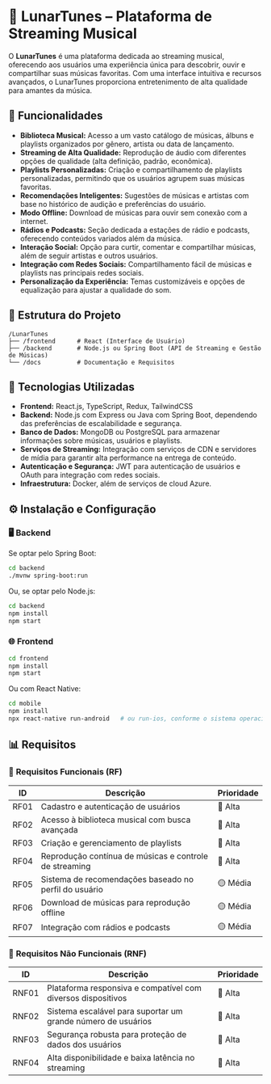 # 🎵 **LunarTunes – Plataforma de Streaming Musical**

O **LunarTunes** é uma plataforma dedicada ao streaming musical, oferecendo aos usuários uma experiência única para descobrir, ouvir e compartilhar suas músicas favoritas. Com uma interface intuitiva e recursos avançados, o LunarTunes proporciona entretenimento de alta qualidade para amantes da música.

## 🚀 **Funcionalidades**

- **Biblioteca Musical:** Acesso a um vasto catálogo de músicas, álbuns e playlists organizados por gênero, artista ou data de lançamento.
- **Streaming de Alta Qualidade:** Reprodução de áudio com diferentes opções de qualidade (alta definição, padrão, econômica).
- **Playlists Personalizadas:** Criação e compartilhamento de playlists personalizadas, permitindo que os usuários agrupem suas músicas favoritas.
- **Recomendações Inteligentes:** Sugestões de músicas e artistas com base no histórico de audição e preferências do usuário.
- **Modo Offline:** Download de músicas para ouvir sem conexão com a internet.
- **Rádios e Podcasts:** Seção dedicada a estações de rádio e podcasts, oferecendo conteúdos variados além da música.
- **Interação Social:** Opção para curtir, comentar e compartilhar músicas, além de seguir artistas e outros usuários.
- **Integração com Redes Sociais:** Compartilhamento fácil de músicas e playlists nas principais redes sociais.
- **Personalização da Experiência:** Temas customizáveis e opções de equalização para ajustar a qualidade do som.

## 📁 **Estrutura do Projeto**

```
/LunarTunes
├── /frontend      # React (Interface de Usuário)
├── /backend       # Node.js ou Spring Boot (API de Streaming e Gestão de Músicas)
└── /docs          # Documentação e Requisitos
```

## 🔧 **Tecnologias Utilizadas**

- **Frontend:** React.js, TypeScript, Redux, TailwindCSS
- **Backend:** Node.js com Express ou Java com Spring Boot, dependendo das preferências de escalabilidade e segurança.
- **Banco de Dados:** MongoDB ou PostgreSQL para armazenar informações sobre músicas, usuários e playlists.
- **Serviços de Streaming:** Integração com serviços de CDN e servidores de mídia para garantir alta performance na entrega de conteúdo.
- **Autenticação e Segurança:** JWT para autenticação de usuários e OAuth para integração com redes sociais.
- **Infraestrutura:** Docker, além de serviços de cloud Azure.

## ⚙️ **Instalação e Configuração**

### 🖥️ **Backend**

Se optar pelo Spring Boot:

```bash
cd backend
./mvnw spring-boot:run
```

Ou, se optar pelo Node.js:

```bash
cd backend
npm install
npm start
```

### 🌐 **Frontend**

```bash
cd frontend
npm install
npm start
```

Ou com React Native:

```bash
cd mobile
npm install
npx react-native run-android   # ou run-ios, conforme o sistema operacional
```

## 📊 **Requisitos**

### 🔹 **Requisitos Funcionais (RF)**

| ID   | Descrição                                                    | Prioridade |
|------|--------------------------------------------------------------|------------|
| RF01 | Cadastro e autenticação de usuários                          | 🔴 Alta    |
| RF02 | Acesso à biblioteca musical com busca avançada               | 🔴 Alta    |
| RF03 | Criação e gerenciamento de playlists                         | 🔴 Alta    |
| RF04 | Reprodução contínua de músicas e controle de streaming       | 🔴 Alta    |
| RF05 | Sistema de recomendações baseado no perfil do usuário          | 🟡 Média   |
| RF06 | Download de músicas para reprodução offline                  | 🟡 Média   |
| RF07 | Integração com rádios e podcasts                               | 🟡 Média   |

### 🔹 **Requisitos Não Funcionais (RNF)**

| ID    | Descrição                                                          | Prioridade |
|-------|--------------------------------------------------------------------|------------|
| RNF01 | Plataforma responsiva e compatível com diversos dispositivos        | 🔴 Alta    |
| RNF02 | Sistema escalável para suportar um grande número de usuários         | 🔴 Alta    |
| RNF03 | Segurança robusta para proteção de dados dos usuários                | 🔴 Alta    |
| RNF04 | Alta disponibilidade e baixa latência no streaming                   | 🔴 Alta    |


